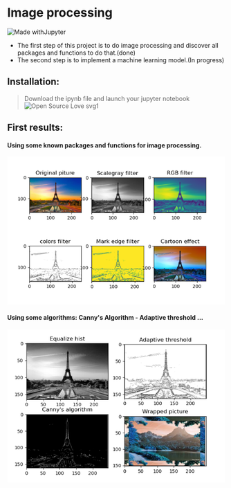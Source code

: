 # Image processing  
![Made withJupyter](https://img.shields.io/badge/Made%20with-Jupyter-orange?style=for-the-badge&logo=Jupyter)
* The first step of this project is to do image processing and discover all packages and functions to do that.(done)
* The second step is to implement a machine learning model.(In progress)


## Installation:
> Download the ipynb file and launch your jupyter notebook  ![Open Source Love svg1](https://badges.frapsoft.com/os/v1/open-source.svg?v=103)

## First results:
#### Using some known packages and functions for image processing.
![Result 1](images/result1.PNG)

#### Using some algorithms: Canny's Algorithm - Adaptive threshold ...
![Result 2](/images/result2.PNG)


